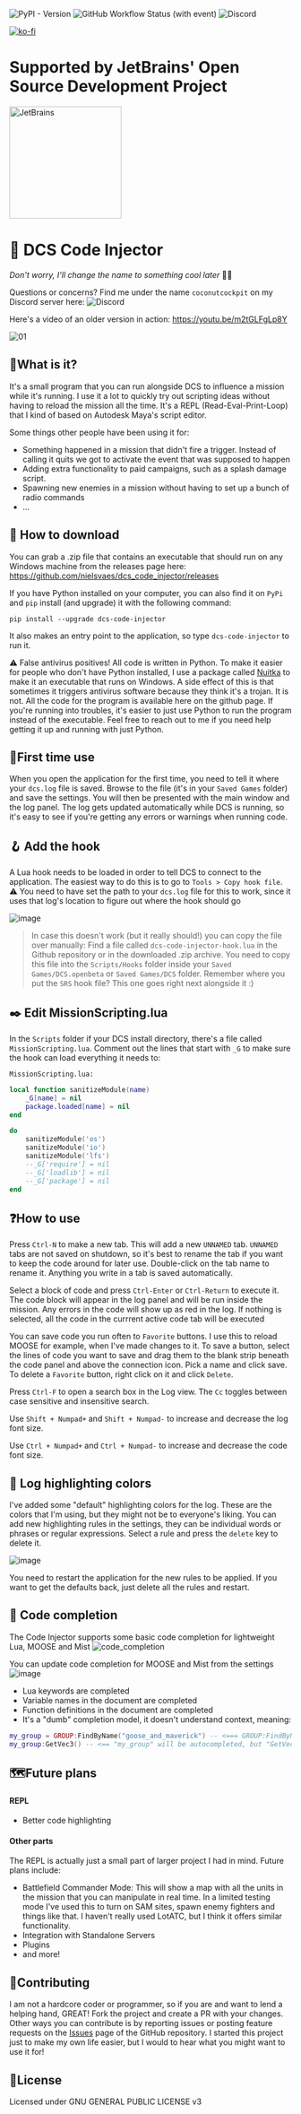 ![PyPI - Version](https://img.shields.io/pypi/v/dcs-code-injector)
![GitHub Workflow Status (with event)](https://img.shields.io/github/actions/workflow/status/nielsvaes/dcs_code_injector/release.yml)
![Discord](https://img.shields.io/discord/1037079186524876820)

[![ko-fi](https://ko-fi.com/img/githubbutton_sm.svg)](https://ko-fi.com/F1F4PYTO7)

# Supported by JetBrains' Open Source Development Project
<img src="https://github.com/nielsvaes/dcs_code_injector/assets/7821618/af6bdb1f-3dd4-4e27-be43-c03742874f68" alt="JetBrains" width="200"/>



# 📲 DCS Code Injector

_Don't worry, I'll change the name to something cool later_ 🌴🥥

Questions or concerns? Find me under the name `coconutcockpit` on my Discord server here: ![Discord](https://img.shields.io/discord/1037079186524876820)

Here's a video of an older version in action: https://youtu.be/m2tGLFgLp8Y

![01](https://github.com/nielsvaes/dcs_code_injector/assets/7821618/e2bfb31a-87c7-4258-9cf8-89e78bb8c65f)

## 🙋‍What is it?
It's a small program that you can run alongside DCS to influence a mission while it's running. I use it a lot to quickly try out scripting ideas without having to reload the mission all the time. It's a REPL (Read-Eval-Print-Loop) that I kind of based on Autodesk Maya's script editor.

Some things other people have been using it for: 
 - Something happened in a mission that didn't fire a trigger. Instead of calling it quits we got to activate the event that was supposed to happen
 - Adding extra functionality to paid campaigns, such as a splash damage script.
 - Spawning new enemies in a mission without having to set up a bunch of radio commands
 - ... 



## 💾 How to download
You can grab a .zip file that contains an executable that should run on any Windows machine from the releases page here: https://github.com/nielsvaes/dcs_code_injector/releases

If you have Python installed on your computer, you can also find it on `PyPi` and `pip` install (and upgrade) it with the following command:

`pip install --upgrade dcs-code-injector`

It also makes an entry point to the application, so type `dcs-code-injector` to run it.

⚠️ False antivirus positives! 
All code is written in Python. To make it easier for people who don't have Python installed, I use a package called [Nuitka](https://github.com/Nuitka/Nuitka) to make it an executable that runs on Windows. A side effect of this is that sometimes it triggers antivirus software because they think it's a trojan. It is not. All the code for the program is available here on the github page. If you're running into troubles, it's easier to just use Python to run the program instead of the executable. Feel free to reach out to me if you need help getting it up and running with just Python.

## 🥇First time use
When you open the application for the first time, you need to tell it where your `dcs.log` file is saved. Browse to the file (it's in your `Saved Games` folder) and save the settings. You will then be presented with the main window and the log panel. The log gets updated automatically while DCS is running, so it's easy to see if you're getting any errors or warnings when running code. 

## 🪝 Add the hook
A Lua hook needs to be loaded in order to tell DCS to connect to the application. The easiest way to do this is to go to `Tools > Copy hook file`. ⚠️ You need to have set the path to your `dcs.log` file for this to work, since it uses that log's location to figure out where the hook should go

![image](https://github.com/nielsvaes/dcs_code_injector/assets/7821618/d7f3b81f-180e-4c54-ab22-2b649ea4d75f)

> In case this doesn't work (but it really should!) you can copy the file over manually:
Find a file called `dcs-code-injector-hook.lua` in the Github repository or in the downloaded .zip archive. You need to copy this file into the `Scripts/Hooks` folder inside your `Saved Games/DCS.openbeta` or `Saved Games/DCS` folder. Remember where you put the `SRS` hook file? This one goes right next alongside it :)

## ✒️ Edit MissionScripting.lua
In the `Scripts` folder if your DCS install directory, there's a file called `MissionScripting.lua`. Comment out the lines that start with `_G` to make sure the hook can load everything it needs to: 


`MissionScripting.lua:`
```Lua
local function sanitizeModule(name)
	_G[name] = nil
	package.loaded[name] = nil
end

do
	sanitizeModule('os')
	sanitizeModule('io')
	sanitizeModule('lfs')
	--_G['require'] = nil
	--_G['loadlib'] = nil
	--_G['package'] = nil
end
```

## ❓How to use
Press `Ctrl-N` to make a new tab. This will add a new `UNNAMED` tab. `UNNAMED` tabs are not saved on shutdown, so it's best to rename the tab if you want to keep the code around for later use. Double-click on the tab name to rename it. Anything you write in a tab is saved automatically.

Select a block of code and press `Ctrl-Enter` or `Ctrl-Return` to execute it. The code block will appear in the log panel and will be run inside the mission. Any errors in the code will show up as red in the log.
If nothing is selected, all the code in the currrent active code tab will be executed

You can save code you run often to `Favorite` buttons. I use this to reload MOOSE for example, when I've made changes to it. To save a button, select the lines of code you want to save and drag them to the blank strip beneath the code panel and above the connection icon. Pick a name and click save. To delete a `Favorite` button, right click on it and click `Delete`.

Press `Ctrl-F` to open a search box in the Log view. The `Cc` toggles between case sensitive and insensitive search.

Use `Shift + Numpad+` and `Shift + Numpad-` to increase and decrease the log font size. 

Use `Ctrl + Numpad+` and `Ctrl + Numpad-` to increase and decrease the code font size. 

## 🎨 Log highlighting colors
I've added some "default" highlighting colors for the log. These are the colors that I'm using, but they might not be to everyone's liking. You can add new highlighting rules in the settings, they can be individual words or phrases or regular expressions. Select a rule and press the `delete` key to delete it. 

![image](https://github.com/nielsvaes/dcs_code_injector/assets/7821618/53866ae7-7fdb-4fc1-bf4e-eea50a7ea6b7)

You need to restart the application for the new rules to be applied. If you want to get the defaults back, just delete all the rules and restart. 


## 🎨 Code completion

The Code Injector supports some basic code completion for lightweight Lua, MOOSE and Mist
![code_completion](https://github.com/nielsvaes/dcs_code_injector/assets/7821618/e2b399d4-86f7-40cb-8d55-b4f0164a25e1)

You can update code completion for MOOSE and Mist from the settings
![image](https://github.com/nielsvaes/dcs_code_injector/assets/7821618/e4aaf417-0abc-49a2-9d52-06ff835f8a3f)

- Lua keywords are completed
- Variable names in the document are completed
- Function definitions in the document are completed
- It's a "dumb" completion model, it doesn't understand context, meaning:
```Lua
my_group = GROUP:FindByName("goose_and_maverick") -- <=== GROUP:FindByName... will be auto completed
my_group:GetVec3() -- <== "my_group" will be autocompleted, but "GetVec3()" will not be, since it doesn't know that "my_group" is a MOOSE GROUP
```


## 🗺️Future plans
#### REPL
- Better code highlighting

#### Other parts
The REPL is actually just a small part of larger project I had in mind. Future plans include:

- Battlefield Commander Mode: This will show a map with all the units in the mission that you can manipulate in real time. In a limited testing mode I've used this to turn on SAM sites, spawn enemy fighters and things like that. I haven't really used LotATC, but I think it offers similar functionality.
- Integration with Standalone Servers
- Plugins
- and more!

## 🤙Contributing
I am not a hardcore coder or programmer, so if you are and want to lend a helping hand, GREAT! Fork the project and create a PR with your changes.
Other ways you can contribute is by reporting issues or posting feature requests on the [Issues](https://github.com/nielsvaes/dcs_code_injector/issues) page of the GitHub repository. I started this project just to make my own life easier, but I would to hear what you might want to use it for!


## 📖License
Licensed under GNU GENERAL PUBLIC LICENSE v3

